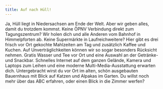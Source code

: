 ```yaml
---
title: Auf nach Hüll!
---
```

Ja, Hüll liegt in Niedersachsen am Ende der Welt. Aber wir geben alles, damit du trotzdem kommst. Keine ÖPNV Verbindung direkt zum Tagungszentrum? Wir holen dich und alle Anderen vom Bahnhof in Himmelpforten ab. Keine Supermärkte in Laufreichweitere? Hier gibt es drei frisch vor Ort gekochte Mahlzeiten am Tag und zusätzlich Kaffee und Kuchen. Auf Unverträglichkeiten können wir so sogar besonders Rücksicht nehmen. Gratis Wasser und Tee vor Ort und eine Auswahl an der Getränke- und Snackbar. Schnelles Internet auf dem ganzen Gelände, Kamera und Laptops zum Leihen und eine moderne Multi-Media-Ausstattung erwarten dich. Untergebracht wirst du vor Ort im alten, schön ausgebauten Bauernhaus mit Blick auf Katzen und Alpakas im Garten. Du willst noch mehr über das ABC erfahren, oder einen Blick in die Zimmer werfen?